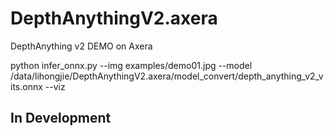 # DepthAnythingV2.axera
DepthAnything v2 DEMO on Axera


python infer_onnx.py --img examples/demo01.jpg --model /data/lihongjie/DepthAnythingV2.axera/model_convert/depth_anything_v2_vits.onnx --viz 


## In Development 